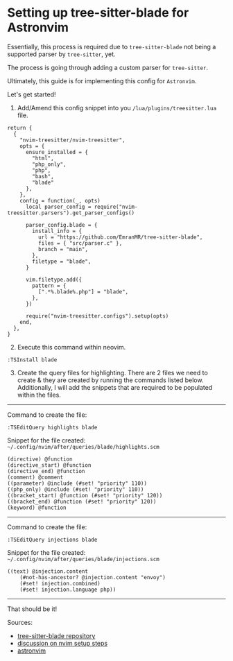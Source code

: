 # Setting up tree-sitter-blade for Astronvim

Essentially, this process is required due to `tree-sitter-blade` not being a supported parser by `tree-sitter`, yet.

The process is going through adding a custom parser for `tree-sitter`.

Ultimately, this guide is for implementing this config for `Astronvim`.

Let's get started!

1. Add/Amend this config snippet into you `/lua/plugins/treesitter.lua` file.

```
return {
  {
    "nvim-treesitter/nvim-treesitter",
    opts = {
      ensure_installed = {
        "html",
        "php_only",
        "php",
        "bash",
        "blade"
      },
    },
    config = function(_, opts)
      local parser_config = require("nvim-treesitter.parsers").get_parser_configs()

      parser_config.blade = {
        install_info = {
          url = "https://github.com/EmranMR/tree-sitter-blade",
          files = { "src/parser.c" },
          branch = "main",
        },
        filetype = "blade",
      }

      vim.filetype.add({
        pattern = {
          [".*%.blade%.php"] = "blade",
        },
      })

      require("nvim-treesitter.configs").setup(opts)
    end,
  },
}
```

2. Execute this command within neovim.

```
:TSInstall blade
```

3. Create the query files for highlighting. There are 2 files we need to create & they are created by running the commands listed below. Additionally, I will add the snippets that are required to be populated within the files.

---

Command to create the file:
```
:TSEditQuery highlights blade
```

Snippet for the file created: `~/.config/nvim/after/queries/blade/highlights.scm`
```
(directive) @function
(directive_start) @function
(directive_end) @function
(comment) @comment
((parameter) @include (#set! "priority" 110)) 
((php_only) @include (#set! "priority" 110)) 
((bracket_start) @function (#set! "priority" 120)) 
((bracket_end) @function (#set! "priority" 120)) 
(keyword) @function
```

---

Command to create the file:
```
:TSEditQuery injections blade
```

Snippet for the file created: `~/.config/nvim/after/queries/blade/injections.scm`
```
((text) @injection.content
    (#not-has-ancestor? @injection.content "envoy")
    (#set! injection.combined)
    (#set! injection.language php))
```

---

That should be it!

Sources:
- [tree-sitter-blade repository](https://github.com/EmranMR/tree-sitter-blade)
- [discussion on nvim setup steps](https://github.com/EmranMR/tree-sitter-blade/discussions/19)
- [astronvim](https://astronvim.com/)
